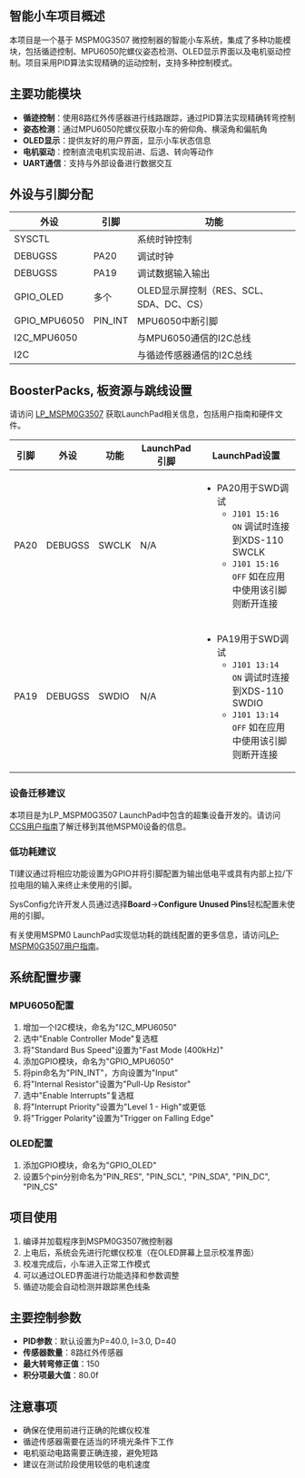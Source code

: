 ## 智能小车项目概述

本项目是一个基于 MSPM0G3507 微控制器的智能小车系统，集成了多种功能模块，包括循迹控制、MPU6050陀螺仪姿态检测、OLED显示界面以及电机驱动控制。项目采用PID算法实现精确的运动控制，支持多种控制模式。

## 主要功能模块

- **循迹控制**：使用8路红外传感器进行线路跟踪，通过PID算法实现精确转弯控制
- **姿态检测**：通过MPU6050陀螺仪获取小车的俯仰角、横滚角和偏航角
- **OLED显示**：提供友好的用户界面，显示小车状态信息
- **电机驱动**：控制直流电机实现前进、后退、转向等动作
- **UART通信**：支持与外部设备进行数据交互

## 外设与引脚分配

| 外设 | 引脚 | 功能 |
| --- | --- | --- |
| SYSCTL |  | 系统时钟控制 |
| DEBUGSS | PA20 | 调试时钟 |
| DEBUGSS | PA19 | 调试数据输入输出 |
| GPIO_OLED | 多个 | OLED显示屏控制（RES、SCL、SDA、DC、CS） |
| GPIO_MPU6050 | PIN_INT | MPU6050中断引脚 |
| I2C_MPU6050 |  | 与MPU6050通信的I2C总线 |
| I2C |  | 与循迹传感器通信的I2C总线 |

## BoosterPacks, 板资源与跳线设置

请访问 [LP_MSPM0G3507](https://www.ti.com/tool/LP-MSPM0G3507) 获取LaunchPad相关信息，包括用户指南和硬件文件。

| 引脚 | 外设 | 功能 | LaunchPad引脚 | LaunchPad设置 |
| --- | --- | --- | --- | --- |
| PA20 | DEBUGSS | SWCLK | N/A | <ul><li>PA20用于SWD调试<br><ul><li>`J101 15:16 ON` 调试时连接到XDS-110 SWCLK<br><li>`J101 15:16 OFF` 如在应用中使用该引脚则断开连接</ul></ul> |
| PA19 | DEBUGSS | SWDIO | N/A | <ul><li>PA19用于SWD调试<br><ul><li>`J101 13:14 ON` 调试时连接到XDS-110 SWDIO<br><li>`J101 13:14 OFF` 如在应用中使用该引脚则断开连接</ul></ul> |

### 设备迁移建议
本项目是为LP_MSPM0G3507 LaunchPad中包含的超集设备开发的。请访问[CCS用户指南](https://software-dl.ti.com/msp430/esd/MSPM0-SDK/latest/docs/english/tools/ccs_ide_guide/doc_guide/doc_guide-srcs/ccs_ide_guide.html#sysconfig-project-migration)了解迁移到其他MSPM0设备的信息。

### 低功耗建议
TI建议通过将相应功能设置为GPIO并将引脚配置为输出低电平或具有内部上拉/下拉电阻的输入来终止未使用的引脚。

SysConfig允许开发人员通过选择**Board**→**Configure Unused Pins**轻松配置未使用的引脚。

有关使用MSPM0 LaunchPad实现低功耗的跳线配置的更多信息，请访问[LP-MSPM0G3507用户指南](https://www.ti.com/lit/slau873)。

## 系统配置步骤

### MPU6050配置
1. 增加一个I2C模块，命名为"I2C_MPU6050"
2. 选中"Enable Controller Mode"复选框
3. 将"Standard Bus Speed"设置为"Fast Mode (400kHz)"
4. 添加GPIO模块，命名为"GPIO_MPU6050"
5. 将pin命名为"PIN_INT"，方向设置为"Input"
6. 将"Internal Resistor"设置为"Pull-Up Resistor"
7. 选中"Enable Interrupts"复选框
8. 将"Interrupt Priority"设置为"Level 1 - High"或更低
9. 将"Trigger Polarity"设置为"Trigger on Falling Edge"

### OLED配置
1. 添加GPIO模块，命名为"GPIO_OLED"
2. 设置5个pin分别命名为"PIN_RES", "PIN_SCL", "PIN_SDA", "PIN_DC", "PIN_CS"

## 项目使用

1. 编译并加载程序到MSPM0G3507微控制器
2. 上电后，系统会先进行陀螺仪校准（在OLED屏幕上显示校准界面）
3. 校准完成后，小车进入正常工作模式
4. 可以通过OLED界面进行功能选择和参数调整
5. 循迹功能会自动检测并跟踪黑色线条

## 主要控制参数

- **PID参数**：默认设置为P=40.0, I=3.0, D=40
- **传感器数量**：8路红外传感器
- **最大转弯修正值**：150
- **积分项最大值**：80.0f

## 注意事项

- 确保在使用前进行正确的陀螺仪校准
- 循迹传感器需要在适当的环境光条件下工作
- 电机驱动电路需要正确连接，避免短路
- 建议在测试阶段使用较低的电机速度